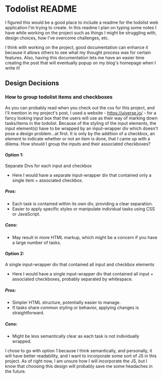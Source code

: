 # Todolist README
I figured this would be a good place to include a readme for the todolist web application I'm trying to create.
In this readme I plan on typing some notes I have while working on the project such as things I might be struggling with, design choices, how I've overcome challenges, etc.

I think with working on the project, good documentation can enhance it because it allows others to see what my thought process was for certain features. Also, having this documentation lets me have an easier time creating the post that will eventually popup on my blog's homepage when I write it!

## Design Decisions
### How to group todolist items and checkboxes
As you can probably read when you check out the css for this project, and I'll mention in my project's post, I used a website - https://uiverse.io/ - for a fancy looking input box that the users will use as their way of marking down tasks/items in the todolist. Because of the styling of the input elements, the input element(s) have to be wrapped by an input-wrapper div which doesn't pose a design problem...at first. It is only by the addition of a checkbox, an element to indicate whether or not an item is done, that I came up with a dilema. How should I group the inputs and their associated checkboxes? 
#### Option 1:
Separate Divs for each input and checkbox
- Here I would have a separate input-wrapper div that contained only a single item + associated checkbox.
##### Pros: 
* Each task is contained within its own div, providing a clear separation.
* Easier to apply specific styles or manipulate individual tasks using CSS or JavaScript.
##### Cons: 
* May result in more HTML markup, which might be a concern if you have a large number of tasks.

#### Option 2: 
A single input-wrapper div that contained all input and checkbox elements
- Here I would have a single input-wrapper div that contained all input + associated checkboxes, probably separated by whitespace. 
##### Pros:
* Simpler HTML structure, potentially easier to manage.
* If tasks share common styling or behavior, applying changes is straightforward.
##### Cons: 
* Might be less semantically clear as each task is not individually wrapped.

I chose to go with option 1 because I think semantically, and personally, it will have better readability, and I want to incorporate some sort of JS in this project. As of right now, I am unsure how I will incorporate the JS, but I know that choosing this design will probably save me some headaches in the future.
